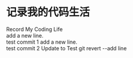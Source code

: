 # 记录我的代码生活
Record My Coding Life <br/>
add a new line. <br/> test commit 1
add a new line. <br/> test commit 2
Update to Test git revert --add line

